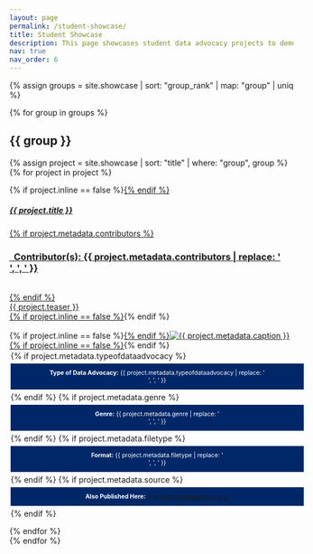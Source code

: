 ```yaml
---
layout: page
permalink: /student-showcase/
title: Student Showcase
description: This page showcases student data advocacy projects to demonstrate the types and potentials of projects afforded by the resources in the Data Advocacy for All Toolkit.
nav: true
nav_order: 6
---
```


<style>
  hr.rounded {
    border-top: 5px solid #bbb;
    border-radius: 5px;
  }

  .attribute {
    display: inline-block;
    border-radius: 0;
    background-color: #002868;
    color: white;
    font-size: 0.75em;
    padding: 10px;
    margin: 5px 0;
    width: 100%;
    text-align: center;
  }

  .attribute b {
    font-weight: bold;
  }

  .noHover {
    pointer-events: none;
  }

  .card-body p {
    margin: 0;
  }
</style>

{% assign groups = site.showcase | sort: "group_rank" | map: "group" | uniq %}

{% for group in groups %}

## {{ group }}

  {% assign project = site.showcase | sort: "title" | where: "group", group %}
  {% for project in project %}

<p>
  <div class="card {% if project.inline == false %}hoverable{% endif %}">
    <div class="row no-gutters">
      <div class="team col-sm-8 col-md-7">
        <div class="card-body">
          {% if project.inline == false %}<a href="{{ project.url | relative_url }}">{% endif %}
          <h5 class="card-title">{{ project.title }}</h5>
          {% if project.metadata.contributors %}
          <br><h3 class="card-text"><i class="fa-solid fa-people-group"></i><b>&nbsp; Contributor(s):</b> {{ project.metadata.contributors | replace: '<br />', ', ' }}</h3><br>
          {% endif %}
          <p class="card-text">
            {{ project.teaser }}
          </p>
          {% if project.inline == false %}</a>{% endif %}
        </div>
      </div>
      <div class="col-sm-4 col-md-5">
        <br>{% if project.inline == false %}<a href="{{ project.url | relative_url }}">{% endif %}<img src="{{ '/assets/img/' | append: project.metadata.image | relative_url }}" class="card-img img-fluid max-width: 80%" alt="{{ project.metadata.caption }}" />{% if project.inline == false %}</a>{% endif %}
        <div class="card-body" style="margin: 2px;">
          <p class="card-text">
            {% if project.metadata.typeofdataadvocacy %}
            <span class="attribute noHover"><b>Type of Data Advocacy:</b> {{ project.metadata.typeofdataadvocacy | replace: '<br />', ', ' }}</span>
            {% endif %}
            {% if project.metadata.genre %}
            <span class="attribute noHover"><b>Genre:</b> {{ project.metadata.genre | replace: '<br />', ', ' }}</span>
            {% endif %}
            {% if project.metadata.filetype %}
            <span class="attribute noHover"><b>Format:</b> {{ project.metadata.filetype | replace: '<br />', ', ' }}</span>
            {% endif %}
            {% if project.metadata.source %}
            <span class="attribute noHover"><b>Also Published Here:</b> <a href="{{ project.metadata.source }}">{{ project.metadata.source }}</a></span>
            {% endif %}
          </p>
        </div>
      </div>
    </div>
  </div>
</p>

  {% endfor %}
  <br>
{% endfor %}
